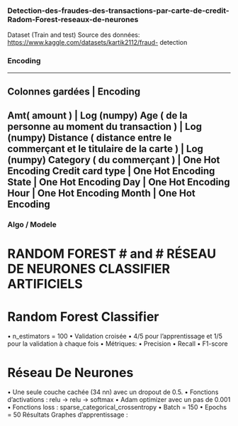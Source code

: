 ### Detection-des-fraudes-des-transactions-par-carte-de-credit-Radom-Forest-reseaux-de-neurones ###
Dataset (Train and test)
Source des données: https://www.kaggle.com/datasets/kartik2112/fraud- detection

### Encoding ###
-----------------------------------------------------------------------------------------
Colonnes gardées                                  | Encoding
-----------------------------------------------------------------------------------------
Amt( amount )                                                         |  Log (numpy)
Age ( de la personne au moment du transaction )                       |  Log (numpy)
Distance ( distance entre le commerçant et le titulaire de la carte ) |  Log (numpy)
Category ( du commerçant )                                            |  One Hot Encoding
Credit card type                                                      |  One Hot Encoding
State                                                                 |  One Hot Encoding
Day                                                                   |  One Hot Encoding
Hour                                                                  |  One Hot Encoding
Month                                                                 |  One Hot Encoding
-----------------------------------------------------------------------------------------
### Algo / Modele ###

# RANDOM FOREST # and # RÉSEAU DE NEURONES CLASSIFIER ARTIFICIELS # 

# Random Forest Classifier #
• n_estimators = 100
• Validation croisée
• 4/5 pour l’apprentissage et 1/5 pour la validation à chaque fois
• Métriques: • Precision
• Recall
• F1-score

# Réseau De Neurones #
• Une seule couche cachée (34 nn) avec un dropout de 0.5.
• Fonctions d’activations : relu -> relu -> softmax
• Adam optimizer avec un pas de 0.001
• Fonctions loss :
sparse_categorical_crossentropy
• Batch = 150
• Epochs = 50
Résultats Graphes d’apprentissage :
